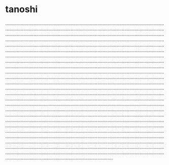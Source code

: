 # tanoshi

................................................................................................................................................................................................................................................................................................................................................................................................................................................................................................................................................................................................................................................................................................................................................................................................................................................................................................................................................................................................................................................................................................................................................................................................................................................................................................................................................................................................................................................................................................................................................................................................................................................................................................................................................................................................................................................................................................................................................................................................................................................................................................................................................................................................................................................................................................................................................................................................................................................................................................................................................................................................................................................................................................................................................................................................................................................................................................................................................................................................................................................................................................................................................................................................................................................................................................................